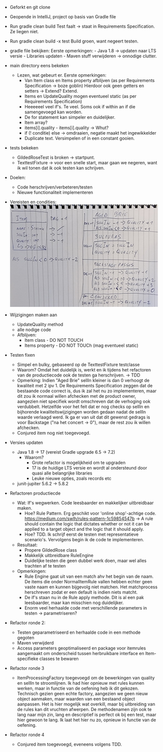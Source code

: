 - Geforkt en git clone
- Geopende in IntelliJ, project op basis van Gradle file
- Run gradle clean build
    Test faalt -> staat in Requirements Specification. Ze liegen niet.
- Run gradle clean build -x test
    Build groen, want negeert testen.
- gradle file bekijken:
    Eerste opmerkingen:
        - Java 1.8 -> updaten naar LTS versie
        - Libraries updaten
        - Maven stuff verwijderen -> onnodige clutter.
- main directory eens bekeken
    - Lezen, wat gebeurt er.
    Eerste opmerkingen:
        - Van Item class en Items property afblijven (as per Requirements Specification -> boze goblin)
            Hierdoor ook geen getters en setters -> Extend? Extend.
        - Items en UpdateQuality mogen eventueel static (as per Requirements Specification)
        - Heeeeeel veel if's. Te veel.
            Soms ook if within an if die samengevoegd kan worden.
        - De for statement kan simpeler en duidelijker.
        - Item array?
        - items[i].quality - items[i].quality -> Whut?
        - if (! conditie) else -> omdraaien, negatie maakt het ingewikkelder
        - Duplicate text. Versimpelen of in een constant gooien.
- tests bekeken
    - GildedRoseTest is broken -> startpunt.
    - TexttestFixture -> voor een snelle start, maar gaan we negeren, want ik wil tonen dat ik ook testen kan schrijven.

- Doelen:
    - Code herschrijven/verbeteren/testen
    - Nieuwe functionaliteit implementeren

- Vereisten en condities:
  ![Conditions](conditions.jpeg)

- Wijzigingen maken aan
    - UpdateQuality method
    - alle nodige code
    - Afblijven:
        - Item class - DO NOT TOUCH
        - Items property - DO NOT TOUCh (mag eventueel static)

- Testen fixen
    - Simpel en bulky, gebaseerd op de TexttestFixture testclasse
    - Waarom? Omdat het duidelijk is, werkt en ik tijdens het refactoren van de productiecode ook de testen ga herschrijven. -> TDD
    - Opmerking: Indien "Aged Brie" sellIn kleiner is dan 0 verhoogt de kwaliteit met 2 ipv 1. De Requirements Specification zeggen
        dat de bestaande code correct is, dus ik zal het nu zo implementeren, maar dit zou ik normaal willen afchecken met de product owner,
        aangezien niet specifiek wordt omschreven dat de verhoging ook verdubbelt. Hetzelfde voor het feit dat er nog
        checks op sellIn en bijhorende kwaliteitswijzigingen worden gedaan nadat de sellIn waarde verlaagd werd. Ik ga er van uit
        dat dit gewenst gedrags is voor Backstage ("na het concert -> 0"), maar de rest zou ik willen afchecken.
    - Conjured item nog niet toegevoegd.

- Versies updaten
  - Java 1.8 -> 17 (vereist Gradle upgrade 6.5 -> 7.2)
    - Waarom?
      - Grote refactor is mogelijkheid om te upgraden
      - 17 is de huidige LTS versie en wordt al ondersteund door quasi alle belangrijke libraries
      - Leuke nieuwe opties, zoals records etc
  - junit-jupiter 5.6.2 -> 5.8.2

- Refactoren productiecde
    - Wat: If's wegwerken. Code leesbaarder en makkelijker uitbreidbaar maken.
        - Hoe? Rule Pattern. Erg geschikt voor 'online shop'-achtige code.
            https://medium.com/swlh/rules-pattern-1c59854547b -> A rule should contain the logic that dictates
                whether or not it can be applied to a target object and the logic that it should apply.
        - Hoe? TDD. Ik schrijf eerst de testen met representatieve scenario's.
            Vervolgens begin ik de code te implementeren.
    - Resultaat:
      - Propere GildedRose class
      - Makkelijk uitbreidbare RuleEngine
      - Duidelijke testen die geen dubbel werk doen, maar wel alles trachten af te testen
    - Opmerkingen:
      - Rule Engine gaat uit van een match ahv het begin van de naam. De items die onder NormalItemRule vallen hebben
            echter geen vaste naam en kunnen bijgevolg niet matchen. Het matchprocess herschreven zodat er een default
            is indien niets matcht.
      - De if's staan nu in de Rule apply methode. Dit is al een pak leesbaarder, maar kan misschien nog duidelijker.
      - Enorm veel herhaalde code met verschillende parameters in testen -> parametriseren?

- Refactor ronde 2:
  - Testen geparametriseerd en herhaalde code in een methode gegoten
  - Maven verwijderd
  - Access parameters geoptimaliseerd en package voor itemrules aangemaakt om onderscheid tussen
        herbruikbare interface en Item-specifieke classes te bewaren

- Refactor ronde 3
  - ItemProcessingFactory toegevoegd om de bewerkingen van quality en sellIn te stroomlijnen. Ik had hier opnieuw
        met rules kunnen werken, maar in functie van de oefening heb ik dit gekozen. Technisch gezien geen echte factory,
        aangezien we geen nieuw object aanmaken, maar waarden van een bestaand object aanpassen.
        Het is hier mogelijk wat overkill, maar bij uitbreiding van de rules kan dit vruchten afwerpen.
        De methodenamen zijn ook te lang naar mijn zin, lang en descriptief is perfect ok bij een test,
        maar hier gewoon te lang. Ik laat het hier nu zo, opnieuw in functie van de oefening.

- Refactor ronde 4
  - Conjured item toegevoegd, eveneens volgens TDD.

